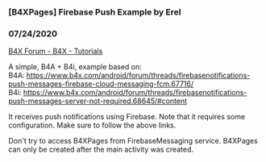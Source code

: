 ###  [B4XPages] Firebase Push Example by Erel
### 07/24/2020
[B4X Forum - B4X - Tutorials](https://www.b4x.com/android/forum/threads/120523/)

A simple, B4A + B4i, example based on:  
B4A: <https://www.b4x.com/android/forum/threads/firebasenotifications-push-messages-firebase-cloud-messaging-fcm.67716/>  
B4i: <https://www.b4x.com/android/forum/threads/firebasenotifications-push-messages-server-not-required.68645/#content>  
  
It receives push notifications using Firebase. Note that it requires some configuration. Make sure to follow the above links.  
  
Don't try to access B4XPages from FirebaseMessaging service. B4XPages can only be created after the main activity was created.
